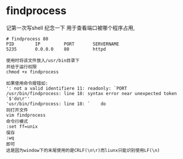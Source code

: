 <!--
 * @Author: 张文Uncle
 * @Email: 861182774@qq.com
 * @Date: 2019-08-28 10:16:39
 * @LastEditors: 张文Uncle
 * @LastEditTime: 2019-09-05 15:16:02
 * @Descripttion: 
 -->
# findprocess
记第一次写shell   纪念一下
用于查看端口被哪个程序占用,
```
# findprocess 80
PID        IP         PORT       SERVERNAME
5235       0.0.0.0    80         httpd

使用时将该文件放入/usr/bin目录下
并给于运行权限
chmod +x findprocess

如果使用命令报错如:
': not a valid identifiere 11: readonly: `PORT
/usr/bin/findprocess: line 18: syntax error near unexpected token `$'do\r''
'usr/bin/findprocess: line 18: `    do
则打开文件
vim findprocess
命令行模式
:set ff=unix
保存
:wq
即可
这是因为window下的末尾使用的是CRLF(\n\r)而liunx只能识别使用LF(\n)

```